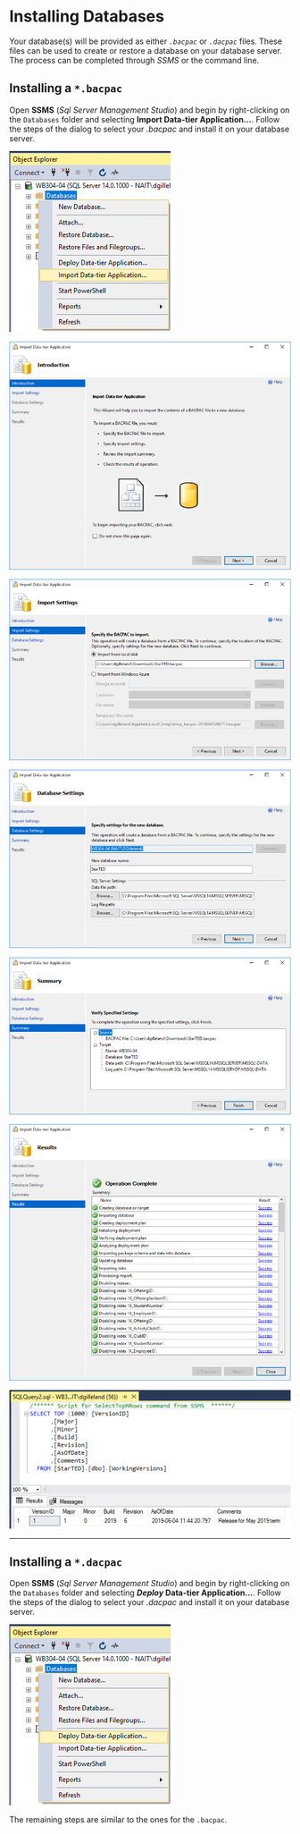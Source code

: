 # Installing Databases

Your database(s) will be provided as either *`.bacpac`* or *`.dacpac`* files. These files can be used to create or restore a database on your database server. The process can be completed through *SSMS* or the command line.

## Installing a `*.bacpac`

Open **SSMS** (*Sql Server Management Studio*) and begin by right-clicking on the `Databases` folder and selecting **Import Data-tier Application...**. Follow the steps of the dialog to select your *.bacpac* and install it on your database server.

![Step 1](./Images/01-right-click.png)

![Step 2](./Images/02-import.png)

![Step 3](./Images/03-import-bacpac.png)

![Step 4](./Images/04-import-settings.png)

![Step 5](./Images/05-import-summary.png)

![Step 6](./Images/06-import-results.png)

![Step 7](./Images/07-import-check-version.png)

----

## Installing a `*.dacpac`

Open **SSMS** (*Sql Server Management Studio*) and begin by right-clicking on the `Databases` folder and selecting ***Deploy* Data-tier Application...**. Follow the steps of the dialog to select your *.dacpac* and install it on your database server.

![Step 1](./Images/01-right-click-dacpac.png)

The remaining steps are similar to the ones for the `.bacpac`.

